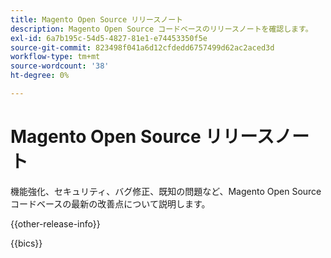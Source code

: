 ```yaml
---
title: Magento Open Source リリースノート
description: Magento Open Source コードベースのリリースノートを確認します。
exl-id: 6a7b195c-54d5-4827-81e1-e74453350f5e
source-git-commit: 823498f041a6d12cfdedd6757499d62ac2aced3d
workflow-type: tm+mt
source-wordcount: '38'
ht-degree: 0%

---
```


# Magento Open Source リリースノート

機能強化、セキュリティ、バグ修正、既知の問題など、Magento Open Source コードベースの最新の改善点について説明します。

{{other-release-info}}

{{bics}}
